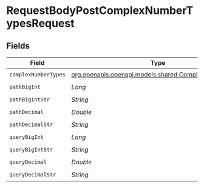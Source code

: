 # RequestBodyPostComplexNumberTypesRequest


## Fields

| Field                                                                                              | Type                                                                                               | Required                                                                                           | Description                                                                                        | Example                                                                                            |
| -------------------------------------------------------------------------------------------------- | -------------------------------------------------------------------------------------------------- | -------------------------------------------------------------------------------------------------- | -------------------------------------------------------------------------------------------------- | -------------------------------------------------------------------------------------------------- |
| `complexNumberTypes`                                                                               | [org.openapis.openapi.models.shared.ComplexNumberTypes](../../models/shared/ComplexNumberTypes.md) | :heavy_check_mark:                                                                                 | N/A                                                                                                |                                                                                                    |
| `pathBigInt`                                                                                       | *Long*                                                                                             | :heavy_check_mark:                                                                                 | N/A                                                                                                | 8821239038968084                                                                                   |
| `pathBigIntStr`                                                                                    | *String*                                                                                           | :heavy_check_mark:                                                                                 | N/A                                                                                                | 9223372036854775808                                                                                |
| `pathDecimal`                                                                                      | *Double*                                                                                           | :heavy_check_mark:                                                                                 | N/A                                                                                                | 3.141592653589793                                                                                  |
| `pathDecimalStr`                                                                                   | *String*                                                                                           | :heavy_check_mark:                                                                                 | N/A                                                                                                | 3.14159265358979344719667586                                                                       |
| `queryBigInt`                                                                                      | *Long*                                                                                             | :heavy_check_mark:                                                                                 | N/A                                                                                                | 8821239038968084                                                                                   |
| `queryBigIntStr`                                                                                   | *String*                                                                                           | :heavy_check_mark:                                                                                 | N/A                                                                                                | 9223372036854775808                                                                                |
| `queryDecimal`                                                                                     | *Double*                                                                                           | :heavy_check_mark:                                                                                 | N/A                                                                                                | 3.141592653589793                                                                                  |
| `queryDecimalStr`                                                                                  | *String*                                                                                           | :heavy_check_mark:                                                                                 | N/A                                                                                                | 3.14159265358979344719667586                                                                       |